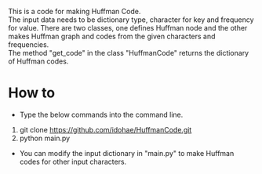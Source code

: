 This is a code for making Huffman Code.\
The input data needs to be dictionary type, character for key and frequency for value. There are two classes, one defines Huffman node and the other makes Huffman graph and codes from the given characters and frequencies.\
The method "get_code" in the class "HuffmanCode" returns the dictionary of Huffman codes.

# How to
* Type the below commands into the command line.
1. git clone https://github.com/idohae/HuffmanCode.git
2. python main.py
* You can modify the input dictionary in "main.py" to make Huffman codes for other input characters.
